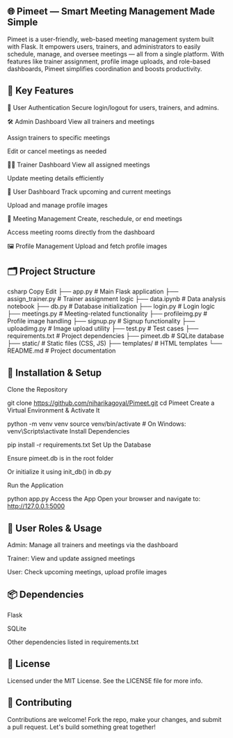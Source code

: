 ## 🌐 Pimeet — Smart Meeting Management Made Simple
Pimeet is a user-friendly, web-based meeting management system built with Flask. It empowers users, trainers, and administrators to easily schedule, manage, and oversee meetings — all from a single platform. With features like trainer assignment, profile image uploads, and role-based dashboards, Pimeet simplifies coordination and boosts productivity.

## 🚀 Key Features
🔐 User Authentication
Secure login/logout for users, trainers, and admins.

🛠️ Admin Dashboard
View all trainers and meetings

Assign trainers to specific meetings

Edit or cancel meetings as needed

👨‍🏫 Trainer Dashboard
View all assigned meetings

Update meeting details efficiently

👤 User Dashboard
Track upcoming and current meetings

Upload and manage profile images

📅 Meeting Management
Create, reschedule, or end meetings

Access meeting rooms directly from the dashboard

🖼️ Profile Management
Upload and fetch profile images

## 🗂️ Project Structure
csharp
Copy
Edit
├── app.py              # Main Flask application
├── assign_trainer.py   # Trainer assignment logic
├── data.ipynb          # Data analysis notebook
├── db.py               # Database initialization
├── login.py            # Login logic
├── meetings.py         # Meeting-related functionality
├── profileimg.py       # Profile image handling
├── signup.py           # Signup functionality
├── uploadimg.py        # Image upload utility
├── test.py             # Test cases
├── requirements.txt    # Project dependencies
├── pimeet.db           # SQLite database
├── static/             # Static files (CSS, JS)
├── templates/          # HTML templates
└── README.md           # Project documentation

## 🧪 Installation & Setup
Clone the Repository


git clone https://github.com/niharikagoyal/Pimeet.git
cd Pimeet
Create a Virtual Environment & Activate It


python -m venv venv
source venv/bin/activate  # On Windows: venv\Scripts\activate
Install Dependencies


pip install -r requirements.txt
Set Up the Database

Ensure pimeet.db is in the root folder

Or initialize it using init_db() in db.py

Run the Application

python app.py
Access the App
Open your browser and navigate to:
http://127.0.0.1:5000

## 👥 User Roles & Usage
Admin: Manage all trainers and meetings via the dashboard

Trainer: View and update assigned meetings

User: Check upcoming meetings, upload profile images

## 📦 Dependencies
Flask

SQLite

Other dependencies listed in requirements.txt

## 📄 License
Licensed under the MIT License. See the LICENSE file for more info.

## 🤝 Contributing
Contributions are welcome!
Fork the repo, make your changes, and submit a pull request. Let's build something great together!

